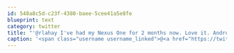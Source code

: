 ```yaml
---
id: 548a8c5d-c23f-4380-baee-5cee41a5e8fe
blueprint: text
category: twitter
title: "'@rlahay I've had my Nexus One for 2 months now. Love it. Android 2.1 has come a long way."
caption: '<span class="username username_linked">@<a href="https://twitter.com/rlahay" title="Ryan Lahay">rlahay</a></span> I''ve had my Nexus One for 2 months now. Love it. Android 2.1 has come a long way.'
---
```

